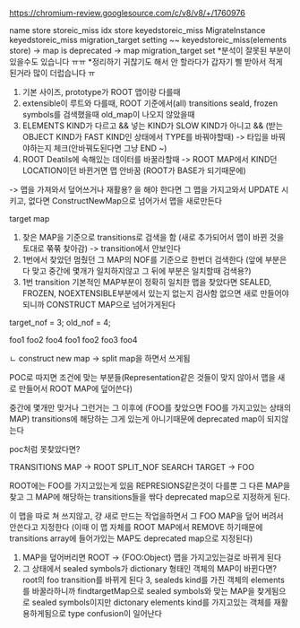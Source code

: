 https://chromium-review.googlesource.com/c/v8/v8/+/1760976


name store storeic_miss
idx store keyedstoreic_miss
MigrateInstance  keyedstoreic_miss migration_target setting ~~
keyedstoreic_miss(elements store) -> map is deprecated -> map migration_target set
*분석이 잘못된 부분이 있을수도 있습니다 ㅠㅠ
*정리하기 귀찮기도 해서 안 할라다가 갑자기 삘 받아서 적게 된거라 많이 더럽습니다 ㅠ 


1. 기본 사이즈, prototype가 ROOT 맵이랑 다를때
2. extensible이 루트와 다를때, ROOT 기준에서(all) transitions seald, frozen symbols를 검색했을때 old_map이 나오지 않았을때 
3. ELEMENTS KIND가 다르고 && 넣는 KIND가 SLOW KIND가 아니고 && (받는 OBJECT KIND가 FAST KIND인 상태에서 TYPE를 바꿔야할때) -> 타입을 바꿔야하는지 체크(안바꿔도된다면 그냥 END ~)
4. ROOT Deatils에 속해있는 데이터를 바꿀라할때 -> ROOT MAP에서 KIND던 LOCATION이던 바뀐거면 맵 안바꿈 (ROOT가 BASE가 되기때문에) 

-> 맵을 가져와서 덮어쓰거나 재활용? 을 해야 한다면 그 맵을 가지고와서 UPDATE 시키고, 없다면 ConstructNewMap으로 넘어가서 맵을 새로만든다


target map
1. 찾은 MAP을 기준으로 transitions로 검색을 함 (새로 추가되어서 맵이 바뀐 것을 토대로 쭊쭊 찾아감) -> transition에서 안보인다
2. 1번에서 찾았던 멈췄던 그 MAP의 NOF를 기준으로 한번더 검색한다 (앞에 부분은 다 맞고 중간에 몇개가 일치하지않고 그 뒤에 부분은 일치할때 검색용?)
3. 1번 transition 기본적인 MAP부분이 정확히 일치한 맵을 찾았다면 SEALED, FROZEN, NOEXTENSIBLE부분에서 있는지 없는지 검사함 없으면 새로 만들어야되니까 CONSTRUCT MAP으로 넘어가게된다


target_nof = 3;
old_nof = 4;

foo1 foo2 foo4
foo1 foo2 foo3 foo4

ㄴ construct new map -> split map을 하면서 쓰게됨

POC로 따지면 조건에 맞는 부분들(Representation같은 것들이 맞지 않아서 맵을 새로 만들어서 ROOT MAP에 덮어쓴다)

중간에 몇개만 맞거나 그런거는 그 이후에 (FOO를 찾았으면 FOO를 가지고있는 상태의 MAP) transitions에 해당하는 그게 있는게 아니기때문에 deprecated map이 되지않는다

poc처럼 못찾았다면?

TRANSITIONS MAP -> ROOT
SPLIT_NOF SEARCH TARGET -> FOO

ROOT에는 FOO를 가지고있는게 있음 REPRESIONS같은것이 다를뿐
그 다른 MAP을 찾고 그 MAP에 해당하는 transitions들을 싺다 deprecated map으로 지정하게 된다.

이 맵을 따로 쳐 쓰지않고, 걍 새로 만드는 작업을하면서 그 FOO MAP을 덮어 버려서 안쓴다고 지정한다 (이때 이 맵 자체를 ROOT MAP에서 REMOVE 하기때문에 transitions array에 들어가있는 MAP도 deprecated map으로 지정된다)

1. MAP을 덮어버리면 ROOT -> {FOO:Object} 맵을 가지고있는걸로 바뀌게 된다
2. 그 상태에서 sealed symbols가 dictionary 형태인 객체의 MAP이 바뀐다면? root의 foo transition를 바뀌게 된다
3, sealeds kind를 가진 객체의 elements를 바꿀라하니까 findtargetMap으로 sealed symbols와 맞는 MAP을 찾게됨으로 
   sealed symbols이지만 dictonary elements kind를 가지고있는 객체를 재활용하게됨으로 type confusion이 일어난다
